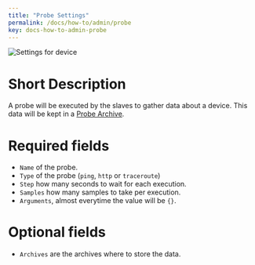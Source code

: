 ```yaml
---
title: "Probe Settings"
permalink: /docs/how-to/admin/probe
key: docs-how-to-admin-probe
---
```


![Settings for device](/fireping/assets/images/probe_settings.png)

# Short Description
A probe will be executed by the slaves to gather data about a device. This data will be kept in a [Probe Archive](/fireping/docs/how-to/admin/probe-archive).

# Required fields
- `Name` of the probe.
- `Type` of the probe (`ping`, `http` or `traceroute`)
- `Step` how many seconds to wait for each execution.
- `Samples` how many samples to take per execution.
- `Arguments`, almost everytime the value will be `{}`.

# Optional fields
- `Archives` are the archives where to store the data.
